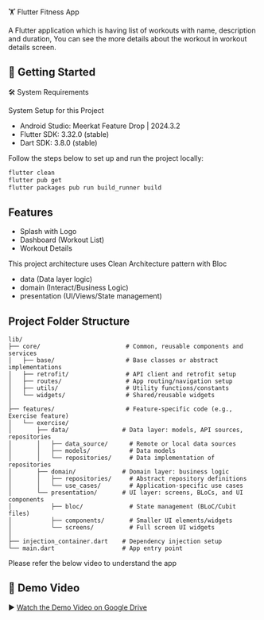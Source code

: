 🏋️ Flutter Fitness App

A Flutter application which is having list of workouts with name, description and duration, You can see the more details about the workout in workout details screen.

## 🚀 Getting Started

🛠️ System Requirements

System Setup for this Project

- Android Studio: Meerkat Feature Drop | 2024.3.2
- Flutter SDK: 3.32.0 (stable)
- Dart SDK: 3.8.0 (stable)

Follow the steps below to set up and run the project locally:

```bash
flutter clean
flutter pub get
flutter packages pub run build_runner build

```

## Features

- Splash with Logo
- Dashboard (Workout List)
- Workout Details

This project architecture uses Clean Architecture pattern with Bloc

- data (Data layer logic)
- domain (Interact/Business Logic)
- presentation (UI/Views/State management)

## Project Folder Structure


```text
lib/
├── core/                        # Common, reusable components and services
│   ├── base/                    # Base classes or abstract implementations
│   ├── retrofit/                # API client and retrofit setup
│   ├── routes/                  # App routing/navigation setup
│   ├── utils/                   # Utility functions/constants
│   └── widgets/                 # Shared/reusable widgets
│
├── features/                    # Feature-specific code (e.g., Exercise feature)
│   └── exercise/
│       ├── data/               # Data layer: models, API sources, repositories
│       │   ├── data_source/      # Remote or local data sources
│       │   ├── models/           # Data models
│       │   └── repositories/     # Data implementation of repositories
│       ├── domain/             # Domain layer: business logic
│       │   ├── repositories/     # Abstract repository definitions
│       │   └── use_cases/        # Application-specific use cases
│       └── presentation/       # UI layer: screens, BLoCs, and UI components
│           ├── bloc/             # State management (BLoC/Cubit files)
│           ├── components/       # Smaller UI elements/widgets
│           └── screens/          # Full screen UI widgets
│
├── injection_container.dart    # Dependency injection setup
└── main.dart                   # App entry point

```

Please refer the below video to understand the app

## 📸 Demo Video

▶️ [Watch the Demo Video on Google Drive](https://drive.google.com/file/d/1DLBylazcCVlMGaopCWJ4tSPYPzpeezFQ/view?usp=sharing)





